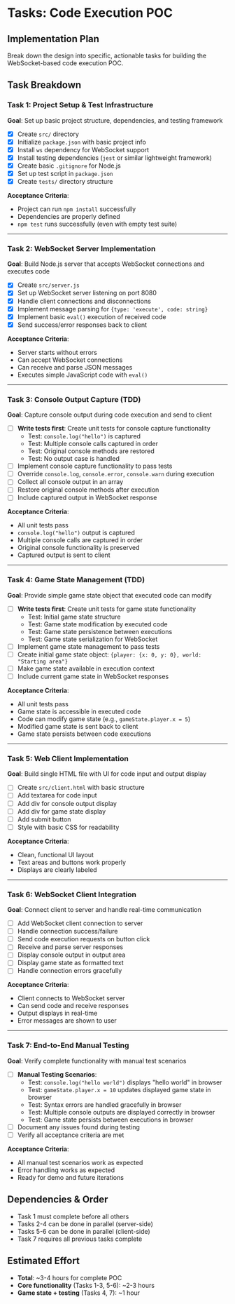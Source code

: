 # Tasks: Code Execution POC

## Implementation Plan

Break down the design into specific, actionable tasks for building the WebSocket-based code execution POC.

## Task Breakdown

### Task 1: Project Setup & Test Infrastructure
**Goal**: Set up basic project structure, dependencies, and testing framework
- [x] Create `src/` directory
- [x] Initialize `package.json` with basic project info
- [x] Install `ws` dependency for WebSocket support
- [x] Install testing dependencies (`jest` or similar lightweight framework)
- [x] Create basic `.gitignore` for Node.js
- [x] Set up test script in `package.json`
- [x] Create `tests/` directory structure

**Acceptance Criteria**: 
- Project can run `npm install` successfully
- Dependencies are properly defined
- `npm test` runs successfully (even with empty test suite)

---

### Task 2: WebSocket Server Implementation
**Goal**: Build Node.js server that accepts WebSocket connections and executes code
- [x] Create `src/server.js`
- [x] Set up WebSocket server listening on port 8080
- [x] Handle client connections and disconnections
- [x] Implement message parsing for `{type: 'execute', code: string}`
- [x] Implement basic `eval()` execution of received code
- [x] Send success/error responses back to client

**Acceptance Criteria**:
- Server starts without errors
- Can accept WebSocket connections
- Can receive and parse JSON messages
- Executes simple JavaScript code with `eval()`

---

### Task 3: Console Output Capture (TDD)
**Goal**: Capture console output during code execution and send to client
- [ ] **Write tests first**: Create unit tests for console capture functionality
  - Test: `console.log("hello")` is captured
  - Test: Multiple console calls captured in order
  - Test: Original console methods are restored
  - Test: No output case is handled
- [ ] Implement console capture functionality to pass tests
- [ ] Override `console.log`, `console.error`, `console.warn` during execution
- [ ] Collect all console output in an array
- [ ] Restore original console methods after execution
- [ ] Include captured output in WebSocket response

**Acceptance Criteria**:
- All unit tests pass
- `console.log("hello")` output is captured
- Multiple console calls are captured in order
- Original console functionality is preserved
- Captured output is sent to client

---

### Task 4: Game State Management (TDD)
**Goal**: Provide simple game state object that executed code can modify
- [ ] **Write tests first**: Create unit tests for game state functionality
  - Test: Initial game state structure
  - Test: Game state modification by executed code
  - Test: Game state persistence between executions
  - Test: Game state serialization for WebSocket
- [ ] Implement game state management to pass tests
- [ ] Create initial game state object: `{player: {x: 0, y: 0}, world: "Starting area"}`
- [ ] Make game state available in execution context
- [ ] Include current game state in WebSocket responses

**Acceptance Criteria**:
- All unit tests pass
- Game state is accessible in executed code
- Code can modify game state (e.g., `gameState.player.x = 5`)
- Modified game state is sent back to client
- Game state persists between code executions

---

### Task 5: Web Client Implementation
**Goal**: Build single HTML file with UI for code input and output display
- [ ] Create `src/client.html` with basic structure
- [ ] Add textarea for code input
- [ ] Add div for console output display
- [ ] Add div for game state display
- [ ] Add submit button
- [ ] Style with basic CSS for readability

**Acceptance Criteria**:
- Clean, functional UI layout
- Text areas and buttons work properly
- Displays are clearly labeled

---

### Task 6: WebSocket Client Integration
**Goal**: Connect client to server and handle real-time communication
- [ ] Add WebSocket client connection to server
- [ ] Handle connection success/failure
- [ ] Send code execution requests on button click
- [ ] Receive and parse server responses
- [ ] Display console output in output area
- [ ] Display game state as formatted text
- [ ] Handle connection errors gracefully

**Acceptance Criteria**:
- Client connects to WebSocket server
- Can send code and receive responses
- Output displays in real-time
- Error messages are shown to user

---

### Task 7: End-to-End Manual Testing
**Goal**: Verify complete functionality with manual test scenarios
- [ ] **Manual Testing Scenarios**:
  - Test: `console.log("hello world")` displays "hello world" in browser
  - Test: `gameState.player.x = 10` updates displayed game state in browser
  - Test: Syntax errors are handled gracefully in browser
  - Test: Multiple console outputs are displayed correctly in browser
  - Test: Game state persists between executions in browser
- [ ] Document any issues found during testing
- [ ] Verify all acceptance criteria are met

**Acceptance Criteria**:
- All manual test scenarios work as expected
- Error handling works as expected
- Ready for demo and future iterations

## Dependencies & Order
- Task 1 must complete before all others
- Tasks 2-4 can be done in parallel (server-side)
- Tasks 5-6 can be done in parallel (client-side)
- Task 7 requires all previous tasks complete

## Estimated Effort
- **Total**: ~3-4 hours for complete POC
- **Core functionality** (Tasks 1-3, 5-6): ~2-3 hours
- **Game state + testing** (Tasks 4, 7): ~1 hour
